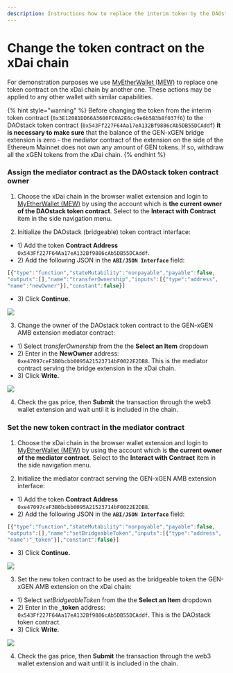 ```yaml
---
description: Instructions how to replace the interim token by the DAOstack token contract
---
```


# Change the token contract on the xDai chain

For demonstration purposes we use [MyEtherWallet \(MEW\)](https://www.myetherwallet.com/access-my-wallet)  to replace one token contract on the xDai chain by another one. These actions may be applied to any other wallet with similar capabilities.

{% hint style="warning" %}
Before changing the token from the interim token contract \(`0x3E12081DD66A3600FC0A2E6cc9e6b5B3b8f037f6`\) to the DAOstack token contract \(`0x543Ff227F64Aa17eA132Bf9886cAb5DB55DCAddf`\) **it is necessary to make sure** that the balance of the GEN-xGEN bridge extension is zero - the mediator contract of the extension on the side of the Ethereum Mainnet does not own any amount of GEN tokens. If so, withdraw all the xGEN tokens from the xDai chain.
{% endhint %}

### Assign the mediator contract as the DAOstack token contract owner

1. Choose the xDai chain in the browser wallet extension and login to [MyEtherWallet \(MEW\)](https://www.myetherwallet.com/access-my-wallet) by using the account which is **the current owner of the DAOstack token contract**. Select to the **Interact with Contract** item in the side navigation menu.

2. Initialize the DAOstack \(bridgeable\) token contract interface:

* 1\) Add the token **Contract Address** `0x543Ff227F64Aa17eA132Bf9886cAb5DB55DCAddf`.
* 2\) Add the following JSON in the **`ABI/JSON Interface`** field:

```javascript
[{"type":"function","stateMutability":"nonpayable","payable":false,
"outputs":[],"name":"transferOwnership","inputs":[{"type":"address",
"name":"newOwner"}],"constant":false}]
```

* 3\) Click **Continue.**

![](/img/specs/bridges/image-23.png)

3. Change the owner of the DAOstack token contract to the GEN-xGEN AMB extension mediator contract:

* 1\) Select _transferOwnership_ from the the **Select an Item** dropdown
* 2\) Enter in the **NewOwner** address: `0xe47097ceF3B0bcbb0095A21523714bF0022E2DB8`. This is the  mediator contract serving the bridge extension in the xDai chain.
* 3\) Click **Write.**

![](/img/specs/bridges/image-24.png)

4. Check the gas price, then **Submit** the transaction through the web3 wallet extension and wait until it is included in the chain.

### Set the new token contract in the mediator contract

1. Choose the xDai chain in the browser wallet extension and login to [MyEtherWallet \(MEW\)](https://www.myetherwallet.com/access-my-wallet) by using the account which is **the current owner of the mediator contract**. Select to the **Interact with Contract** item in the side navigation menu.

2. Initialize the mediator contract serving the GEN-xGEN AMB extension interface:

* 1\) Add the token **Contract Address** `0xe47097ceF3B0bcbb0095A21523714bF0022E2DB8`.
* 2\) Add the following JSON in the **`ABI/JSON Interface`** field:

```javascript
[{"type":"function","stateMutability":"nonpayable","payable":false,
"outputs":[],"name":"setBridgeableToken","inputs":[{"type":"address",
"name":"_token"}],"constant":false}]
```

* 3\) Click **Continue.**

![](/img/specs/bridges/image-85.png)

3. Set the new token contract to be used as the bridgeable token the GEN-xGEN AMB extension on the xDai chain:

* 1\) Select _setBridgeableToken_ from the the **Select an Item** dropdown
* 2\) Enter in the **\_token** address: `0x543Ff227F64Aa17eA132Bf9886cAb5DB55DCAddf`. This is the DAOstack token contract.
* 3\) Click **Write.**

![](/img/specs/bridges/image-14.png)

4. Check the gas price, then **Submit** the transaction through the web3 wallet extension and wait until it is included in the chain.

